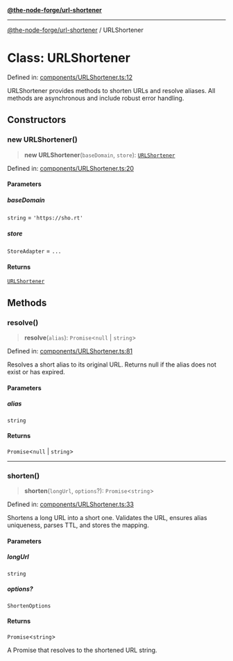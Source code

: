 [**@the-node-forge/url-shortener**](../README.md)

***

[@the-node-forge/url-shortener](../globals.md) / URLShortener

# Class: URLShortener

Defined in: [components/URLShortener.ts:12](https://github.com/The-Node-Forge/url-shortener/blob/0505465b023da8537f4142a9cb2e5ebfc46c68fd/src/components/URLShortener.ts#L12)

URLShortener provides methods to shorten URLs and resolve aliases.
All methods are asynchronous and include robust error handling.

## Constructors

### new URLShortener()

> **new URLShortener**(`baseDomain`, `store`): [`URLShortener`](URLShortener.md)

Defined in: [components/URLShortener.ts:20](https://github.com/The-Node-Forge/url-shortener/blob/0505465b023da8537f4142a9cb2e5ebfc46c68fd/src/components/URLShortener.ts#L20)

#### Parameters

##### baseDomain

`string` = `'https://sho.rt'`

##### store

`StoreAdapter` = `...`

#### Returns

[`URLShortener`](URLShortener.md)

## Methods

### resolve()

> **resolve**(`alias`): `Promise`\<`null` \| `string`\>

Defined in: [components/URLShortener.ts:81](https://github.com/The-Node-Forge/url-shortener/blob/0505465b023da8537f4142a9cb2e5ebfc46c68fd/src/components/URLShortener.ts#L81)

Resolves a short alias to its original URL.
Returns null if the alias does not exist or has expired.

#### Parameters

##### alias

`string`

#### Returns

`Promise`\<`null` \| `string`\>

***

### shorten()

> **shorten**(`longUrl`, `options`?): `Promise`\<`string`\>

Defined in: [components/URLShortener.ts:33](https://github.com/The-Node-Forge/url-shortener/blob/0505465b023da8537f4142a9cb2e5ebfc46c68fd/src/components/URLShortener.ts#L33)

Shortens a long URL into a short one.
Validates the URL, ensures alias uniqueness, parses TTL, and stores the mapping.

#### Parameters

##### longUrl

`string`

##### options?

`ShortenOptions`

#### Returns

`Promise`\<`string`\>

A Promise that resolves to the shortened URL string.
